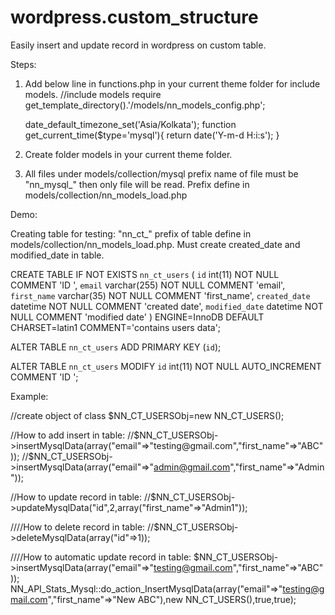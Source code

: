 # wordpress.custom_structure
Easily insert and update record in wordpress on custom table.


Steps:

1) Add below line in functions.php in your current theme folder for include models.
    //include models
    require get_template_directory().'/models/nn_models_config.php';
    
    date_default_timezone_set('Asia/Kolkata');
    function get_current_time($type='mysql'){
        return date('Y-m-d H:i:s');
    }
    
    
2) Create folder models in your current theme folder.

3) All files under models/collection/mysql prefix name of file must be "nn_mysql_" then only file will be read. Prefix define in models/collection/nn_models_load.php


Demo:

Creating table for testing: "nn_ct_" prefix of table define in models/collection/nn_models_load.php. Must create created_date and modified_date in table.

CREATE TABLE IF NOT EXISTS `nn_ct_users` (
  `id` int(11) NOT NULL COMMENT 'ID ',
  `email` varchar(255) NOT NULL COMMENT 'email',
  `first_name` varchar(35) NOT NULL COMMENT 'first_name',
  `created_date` datetime NOT NULL COMMENT 'created date',
  `modified_date` datetime NOT NULL COMMENT 'modified date'
) ENGINE=InnoDB DEFAULT CHARSET=latin1 COMMENT='contains users data';

ALTER TABLE `nn_ct_users`
  ADD PRIMARY KEY (`id`);

ALTER TABLE `nn_ct_users`
  MODIFY `id` int(11) NOT NULL AUTO_INCREMENT COMMENT 'ID ';


Example:

//create object of class
$NN_CT_USERSObj=new NN_CT_USERS();

//How to add insert in table:
//$NN_CT_USERSObj->insertMysqlData(array("email"=>"testing@gmail.com","first_name"=>"ABC"));
//$NN_CT_USERSObj->insertMysqlData(array("email"=>"admin@gmail.com","first_name"=>"Admin"));

//How to update record in table:
//$NN_CT_USERSObj->updateMysqlData("id",2,array("first_name"=>"Admin1"));

////How to delete record in table:
//$NN_CT_USERSObj->deleteMysqlData(array("id"=>1));

////How to automatic update record in table:
$NN_CT_USERSObj->insertMysqlData(array("email"=>"testing@gmail.com","first_name"=>"ABC"));
NN_API_Stats_Mysql::do_action_InsertMysqlData(array("email"=>"testing@gmail.com","first_name"=>"New ABC"),new NN_CT_USERS(),true,true);
